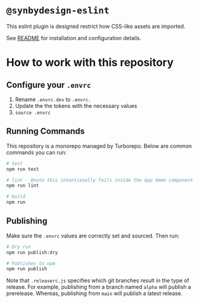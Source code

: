 # `@synbydesign-eslint`

This eslint plugin is designed restrict how CSS-like assets are imported.

See [README](https://github.com/ericmasiello/synbydesign-eslint-plugin/blob/main/packages/eslint-plugin/README.md) for installation and configuration details.

# How to work with this repository

## Configure your `.envrc`

1. Rename `.envrc.dev` to `.envrc.`
2. Update the the tokens with the necessary values
3. `source .envrc`

## Running Commands

This repository is a monorepo managed by Turborepo. Below are common commands you can run:

```bash
# test
npm run test

# lint - @note this intentionally fails inside the App demo component
npm run lint

# build
npm run
```

## Publishing

Make sure the `.envrc` values are correctly set and sourced. Then run:

```bash
# Dry run
npm run publish:dry

# Publishes to npm
npm run publish
```

Note that `.releaserc.js` specifies which git branches result in the type of release. For example, publishing from a branch named `alpha` will publish a prerelease. Whereas, publishing from `main` will publish a latest release.

